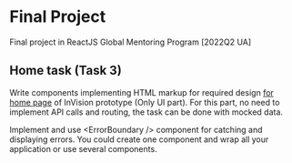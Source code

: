 # Final Project
Final project in ReactJS Global Mentoring Program \[2022Q2 UA]

## Home task (Task 3)

Write components implementing HTML markup for required design [for home page](https://www.figma.com/file/fKGjrOqR6nJe6LYJopGCZ8/CDP-Home-Task-%E2%80%93-React-v1?node-id=0%3A2) of InVision prototype (Only UI part).
For this part, no need to implement API calls and routing, the task can be done with mocked data.

Implement and use \<ErrorBoundary /> component for catching and displaying errors.
You could create one component and wrap all your application or use several components. 